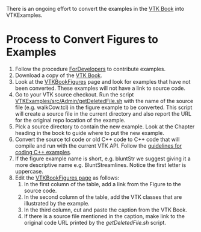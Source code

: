 There is an ongoing effort to convert the examples in the [VTK Book](http://www.kitware.com/products/books/VTKTextbook.pdf) into VTKExamples.

# Process to Convert Figures to Examples

1. Follow the procedure [ForDevelopers](/Instructions/ForDevelopers) to contribute examples.
2. Download a copy of the [VTK Book](http://www.kitware.com/products/books/VTKTextbook.pdf).
3. Look at the [VTKBookFigures](/VTKBookFigures) page and look for examples that have not been converted. These examples will not have a link to source code.
4. Go to your VTK source checkout. Run the script [VTKExamples/src/Admin/getDeletedFile.sh](https://github.com/lorensen/VTKExamples/blob/master/src/Admin/getDeletedFile.sh) with the name of the source file (e.g. walkCow.tcl) in the figure example to be converted. This script will create a source file in the current directory and also report the URL for the original repo location of the example.
5. Pick a source directory to contain the new example. Look at the Chapter heading in the book to guide where to put the new example.
6. Convert the source tcl code or old C++ code to C++ code that will compile and run with the current VTK API. Follow the [guidelines for coding C++ examples](/Instructions/Guidelines).
7. If the figure example name is short, e.g. bluntStr we suggest giving it a more descriptive name e.g. BluntStreamlines. Notice the first letter is uppercase.
7. Edit the [VTKBookFigures page](/VTKBookFigures) as follows:
    1. In the first column of the table, add a link from the Figure to the source code.
    2. In the second column of the table, add the VTK classes that are illustrated by the example.
    3. In the third column, cut and paste the caption from the VTK Book.
    4. If there is a source file mentioned in the caption, make link to the original code URL printed by the *getDeletedFile.sh* script.
